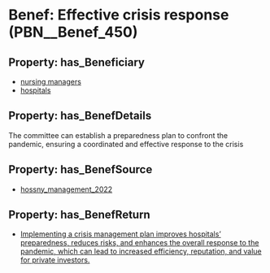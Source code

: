 # Benef: __Effective crisis response__ (PBN__Benef_450)

## Property: has_Beneficiary

* [nursing managers](../Stakeholder/PBN__Stakeholder_203)
* [hospitals](../Stakeholder/PBN__Stakeholder_64)

## Property: has_BenefDetails

The committee can establish a preparedness plan to confront the pandemic, ensuring a coordinated and effective response to the crisis

## Property: has_BenefSource

* [hossny_management_2022](../Article/PBN__Article_92)

## Property: has_BenefReturn

* [Implementing a crisis management plan improves hospitals’ preparedness, reduces risks, and enhances the overall response to the pandemic, which can lead to increased efficiency, reputation, and value for private investors.](../BenefReturn/PBN__BenefReturn_486)

